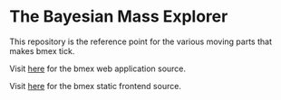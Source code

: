 # The Bayesian Mass Explorer

This repository is the reference point for the various moving parts that makes bmex tick.

Visit [here](https://github.com/massexplorer/bmex-web) for the bmex web application source.

Visit [here](https://github.com/massexplorer/bmex-static) for the bmex static frontend source.

